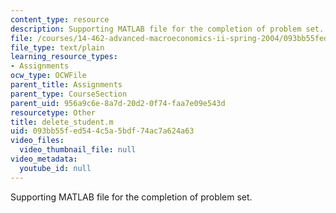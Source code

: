 ```yaml
---
content_type: resource
description: Supporting MATLAB file for the completion of problem set.
file: /courses/14-462-advanced-macroeconomics-ii-spring-2004/093bb55fed544c5a5bdf74ac7a624a63_delete_student.m
file_type: text/plain
learning_resource_types:
- Assignments
ocw_type: OCWFile
parent_title: Assignments
parent_type: CourseSection
parent_uid: 956a9c6e-8a7d-20d2-0f74-faa7e09e543d
resourcetype: Other
title: delete_student.m
uid: 093bb55f-ed54-4c5a-5bdf-74ac7a624a63
video_files:
  video_thumbnail_file: null
video_metadata:
  youtube_id: null
---
```

Supporting MATLAB file for the completion of problem set.

